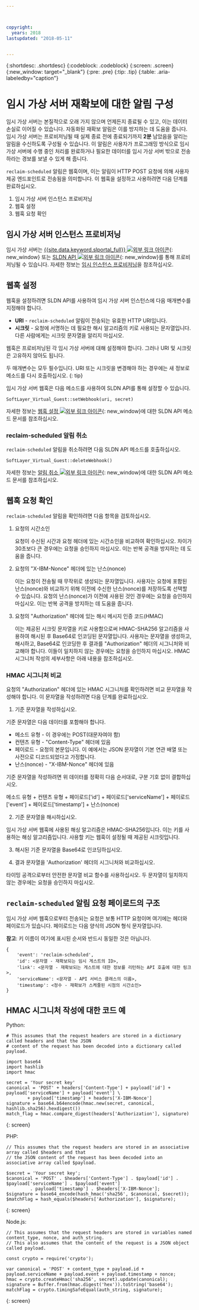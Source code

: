 ```yaml
---



copyright:
  years: 2018
lastupdated: "2018-05-11"


---
```


{:shortdesc: .shortdesc}
{:codeblock: .codeblock}
{:screen: .screen}
{:new_window: target="_blank"}
{:pre: .pre}
{:tip: .tip}
{:table: .aria-labeledby="caption"}

# 임시 가상 서버 재확보에 대한 알림 구성 

임시 가상 서버는 본질적으로 오래 가지 않으며 언제든지 종료될 수 있고, 이는 데이터 손실로 이어질 수 있습니다. 자동화된 재확보 알림은 이를 방지하는 데 도움을 줍니다. 임시 가상 서버는 프로비저닝될 때 실제 종료 전에 종료되기까지 **2분** 남았음을 알리는 알림을 수신하도록 구성될 수 있습니다. 이 알림은 사용자가 프로그래밍 방식으로 임시 가상 서버에 수행 중인 처리를 완료하거나 필요한 데이터를 임시 가상 서버 밖으로 전송하라는 경보를 보낼 수 있게 해 줍니다. 

`reclaim-scheduled` 알림은 웹훅이며, 이는 알림이 HTTP POST 요청에 의해 사용자 제공 엔드포인트로 전송됨을 의미합니다. 이 웹훅을 설정하고 사용하려면 다음 단계를 완료하십시오. 

1. 임시 가상 서버 인스턴스 프로비저닝
2. 웹훅 설정 
3. 웹훅 요청 확인

## 임시 가상 서버 인스턴스 프로비저닝

임시 가상 서버는 [{{site.data.keyword.slportal_full}} ![외부 링크 아이콘](../icons/launch-glyph.svg "외부 링크 아이콘")](https://control.softlayer.com/){: new_window} 또는 [SLDN API ![외부 링크 아이콘](../icons/launch-glyph.svg "외부 링크 아이콘")](http://sldn.softlayer.com){: new_window}를 통해 프로비저닝될 수 있습니다. 자세한 정보는 [임시 인스턴스 프로비저닝](/docs/vsi/vsi_provision_transient.html)을 참조하십시오.  

## 웹훅 설정

웹훅을 설정하려면 SLDN API를 사용하여 임시 가상 서버 인스턴스에 다음 매개변수를 지정해야 합니다. 

   * **URI** - `reclaim-scheduled` 알림이 전송되는 유효한 HTTP URI입니다. 
   * **시크릿** - 요청에 서명하는 데 필요한 해시 알고리즘의 키로 사용되는 문자열입니다. 다른 사람에게는 시크릿 문자열을 알리지 마십시오. 
   
웹훅은 프로비저닝된 각 임시 가상 서버에 대해 설정해야 합니다. 그러나 URI 및 시크릿은 고유하지 않아도 됩니다. 

두 매개변수는 모두 필수입니다. URI 또는 시크릿을 변경해야 하는 경우에는 새 정보로 메소드를 다시 호출하십시오.
{: tip}

임시 가상 서버 웹훅은 다음 메소드를 사용하여 SLDN API를 통해 설정할 수 있습니다. 

  `SoftLayer_Virtual_Guest::setWebhook(uri, secret)`

자세한 정보는 [웹훅 설정 ![외부 링크 아이콘](../icons/launch-glyph.svg "외부 링크 아이콘")](http://sldn.softlayer.com/reference/services/SoftLayer_Virtual_Guest/setTransientWebhook/){: new_window}에 대한 SLDN API 메소드 문서를 참조하십시오. 

### reclaim-scheduled 알림 취소

`reclaim-scheduled` 알림을 취소하려면 다음 SLDN API 메소드를 호출하십시오. 

  `SoftLayer_Virtual_Guest::deleteWebhook()`

자세한 정보는 [알림 취소 ![외부 링크 아이콘](../icons/launch-glyph.svg "외부 링크 아이콘")](http://sldn.softlayer.com/reference/services/SoftLayer_Virtual_Guest/deleteTransientWebhook/){: new_window}에 대한 SLDN API 메소드 문서를 참조하십시오. 

## 웹훅 요청 확인

`reclaim-scheduled` 알림을 확인하려면 다음 항목을 검토하십시오.  

1. 요청의 시간소인

   요청이 수신된 시간과 요청 헤더에 있는 시간소인을 비교하여 확인하십시오. 차이가 30초보다 큰 경우에는 요청을 승인하지 마십시오. 이는 반복 공격을 방지하는 데 도움을 줍니다. 

2. 요청의 "X-IBM-Nonce" 헤더에 있는 난스(nonce)

   이는 요청이 전송될 때 무작위로 생성되는 문자열입니다. 사용자는 요청에 포함된 난스(nonce)와 비교하기 위해 이전에 수신한 난스(nonce)를 저장하도록 선택할 수 있습니다. 요청의 난스(nonce)가 이전에 사용된 것인 경우에는 요청을 승인하지 마십시오. 이는 반복 공격을 방지하는 데 도움을 줍니다. 

3. 요청의 "Authorization" 헤더에 있는 해시 메시지 인증 코드(HMAC)

   이는 제공된 시크릿 문자열을 키로 사용함으로써 HMAC-SHA256 알고리즘을 사용하여 해시된 후 Base64로 인코딩된 문자열입니다. 사용자는 문자열을 생성하고, 해시하고, Base64로 인코딩한 후 결과를 "Authorization" 헤더의 시그니처와 비교해야 합니다. 이들이 일치하지 않는 경우에는 요청을 승인하지 마십시오. HMAC 시그니처 작성의 세부사항은 아래 내용을 참조하십시오. 

### HMAC 시그니처 비교

요청의 "Authorization" 헤더에 있는 HMAC 시그니처를 확인하려면 비교 문자열을 작성해야 합니다. 이 문자열을 작성하려면 다음 단계를 완료하십시오. 

1. 기준 문자열을 작성하십시오. 

  기준 문자열은 다음 데이터를 포함해야 합니다. 
  * 메소드 유형 - 이 경우에는 POST(대문자여야 함)
  * 컨텐츠 유형 - "Content-Type" 헤더에 있음
  * 페이로드 - 요청의 본문입니다. 이 예에서는 JSON 문자열이 기본 연관 배열 또는 사전으로 디코드되었다고 가정합니다.   
  * 난스(nonce) - "X-IBM-Nonce" 헤더에 있음

  기준 문자열을 작성하려면 위 데이터를 정확히 다음 순서대로, 구분 기호 없이 결합하십시오. 

  메소드 유형 + 컨텐츠 유형 + 페이로드['id'] + 페이로드['serviceName'] + 페이로드['event'] + 페이로드['timestamp'] + 난스(nonce)

2. 기준 문자열을 해시하십시오. 

  임시 가상 서버 웹훅에 사용된 해싱 알고리즘은 HMAC-SHA256입니다. 이는 키를 사용하는 해싱 알고리즘입니다. 사용할 키는 웹훅이 설정될 때 제공된 시크릿입니다. 

3. 해시된 기준 문자열을 Base64로 인코딩하십시오. 

4. 결과 문자열을 'Authorization' 헤더의 시그니처와 비교하십시오.   

  타이밍 공격으로부터 안전한 문자열 비교 함수를 사용하십시오. 두 문자열이 일치하지 않는 경우에는 요청을 승인하지 마십시오. 

## `reclaim-scheduled` 알림 요청 페이로드의 구조

임시 가상 서버 웹훅으로부터 전송되는 요청은 보통 HTTP 요청이며 여기에는 헤더와 페이로드가 있습니다. 페이로드는 다음 양식의 JSON 형식 문자열입니다. 

**참고**: 키 이름이 여기에 표시된 순서와 반드시 동일한 것은 아닙니다. 

	{
		'event': 'reclaim-scheduled',
		'id': <문자열 - 재확보되는 임시 게스트의 ID>,
		'link': <문자열 - 재확보되는 게스트에 대한 정보를 리턴하는 API 호출에 대한 링크>,
		'serviceName': <문자열 - API 서비스 클래스의 이름>,
		'timestamp': <정수 - 재확보가 스케줄된 시점의 시간소인>
	}


## HMAC 시그니처 작성에 대한 코드 예

Python:

```
# This assumes that the request headers are stored in a dictionary called headers and that the JSON
# content of the request has been decoded into a dictionary called payload.

import base64
import hashlib
import hmac

secret = 'Your secret key'
canonical = 'POST' + headers['Content-Type'] + payload['id'] + payload['serviceName'] + payload['event'] \
	    + payload['timestamp'] + headers['X-IBM-Nonce']
signature = base64.b64encode(hmac.new(secret, canonical, hashlib.sha256).hexdigest())
match_flag = hmac.compare_digest(headers['Authorization'], signature)
```
{: screen}

PHP:

```
// This assumes that the request headers are stored in an associative array called $headers and that
// the JSON content of the request has been decoded into an associative array called $payload.

$secret = 'Your secret key';
$canonical = 'POST' . $headers['Content-Type'] . $payload['id'] . $payload['serviceName'] . $payload['event']
	     . payload['timestamp'] . $headers['X-IBM-Nonce'];
$signature = base64_encode(hash_hmac('sha256', $canonical, $secret));
$matchFlag = hash_equals($headers['Authorization'], $signature); 
```
{: screen}

Node.js:

```
// This assumes that the request headers are stored in variables named content_type, nonce, and auth_string.
// This also assumes that the content of the request is a JSON object called payload.

const crypto = require('crypto');

var canonical = 'POST' + content_type + payload.id + payload.serviceName + payload.event + payload.timestamp + nonce;
hmac = crypto.createHmac('sha256', secret).update(canonical);
signature = Buffer.from(hmac.digest('hex')).toString('base64');
matchFlag = crypto.timingSafeEqual(auth_string, signature);
```
{: screen}
